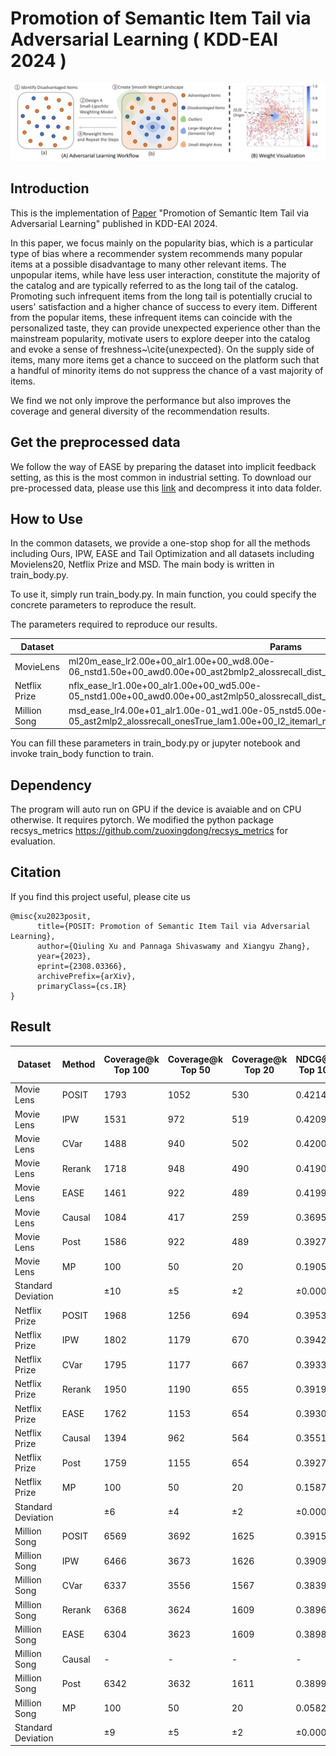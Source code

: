 # Promotion of Semantic Item Tail via Adversarial Learning ( KDD-EAI 2024 )

![Demonstration](banner.png)

## Introduction
This is the implementation of [Paper](https://arxiv.org/abs/2308.03366) "Promotion of Semantic Item Tail via Adversarial Learning" published in KDD-EAI 2024.

In this paper, we focus mainly on the popularity bias, which is a particular type of bias where a recommender system recommends many popular items at a possible disadvantage to many other relevant items. The unpopular items, while have less user interaction, constitute the majority of the catalog and are typically referred to as the long tail of the catalog.  Promoting such infrequent items from the long tail is potentially crucial to users' satisfaction and a higher chance of success to every item. Different from the popular items, these infrequent items can coincide with the personalized taste, they can provide unexpected experience other than the mainstream popularity, motivate  users to explore deeper into the catalog and evoke a sense of freshness~\cite{unexpected}. On the supply side of items, many more items get a chance to succeed on the platform such that a handful of minority items do not suppress the chance of a vast majority of items.

We find we not only improve the performance but also improves the coverage and general diversity of the recommendation results.


## Get the preprocessed data

We follow the way of EASE by preparing the dataset into implicit feedback setting, as this is the most common in industrial setting. To download our pre-processed data, please use this [link](https://qiulingxu-public.s3.us-east-2.amazonaws.com/common.zip) and decompress it into data folder.

## How to Use

In the common datasets, we provide a one-stop shop for all the methods including Ours, IPW, EASE and Tail Optimization and all datasets including Movielens20, Netflix Prize and MSD. The main body is written in train_body.py. 

To use it, simply run train_body.py. In main function, you could specify the concrete parameters to reproduce the result.

The parameters required to reproduce our results.

|Dataset|Params|
|-----|-----|
|MovieLens |	ml20m_ease_lr2.00e+00_alr1.00e+00_wd8.00e-06_nstd1.50e+00_awd0.00e+00_ast2bmlp2_alossrecall_dist_onesFalse_lam1.00e+00_l2_itemarl_metric |
|Netflix Prize |nflx_ease_lr1.00e+00_alr1.00e+00_wd5.00e-05_nstd1.00e+00_awd0.00e+00_ast2mlp50_alossrecall_dist_onesFalse_lam1.00e+00_l2_itemarl_metric |
|Million Song | msd_ease_lr4.00e+01_alr1.00e-01_wd1.00e-05_nstd5.00e-01_awd1.00e-05_ast2mlp2_alossrecall_onesTrue_lam1.00e+00_l2_itemarl_metric|


You can fill these parameters in train_body.py or jupyter notebook and invoke train_body function to train.

## Dependency

The program will auto run on GPU if the device is avaiable and on CPU otherwise.
It requires pytorch. We modified the python package recsys_metrics https://github.com/zuoxingdong/recsys_metrics for evaluation.

## Citation

If you find this project useful, please cite us

```
@misc{xu2023posit,
      title={POSIT: Promotion of Semantic Item Tail via Adversarial Learning}, 
      author={Qiuling Xu and Pannaga Shivaswamy and Xiangyu Zhang},
      year={2023},
      eprint={2308.03366},
      archivePrefix={arXiv},
      primaryClass={cs.IR}
}
```

## Result

| Dataset | Method | Coverage@k Top 100 | Coverage@k Top 50 | Coverage@k Top 20 | NDCG@K Top 100 | Recall@K Top 100 | Recall@K Top 50 | Recall@K Top 20 | Item Recall@k Top 100 | Item Recall@k Top 50 | Item Recall@k Top 20 |
|---------|--------|------------------|-----------------|-----------------|--------------|----------------|---------------|---------------|---------------------|--------------------|--------------------|
| Movie Lens | POSIT | 1793 | 1052 | 530 | 0.4214 | 0.6369 | 0.5244 | 0.3928 | 0.0465 | 0.0294 | 0.0146 |
| Movie Lens | IPW | 1531 | 972 | 519 | 0.4209 | 0.6364 | 0.5226 | 0.3926 | 0.0433 | 0.0270 | 0.0131 |
| Movie Lens | CVar | 1488 | 940 | 502 | 0.4200 | 0.6353 | 0.5210 | 0.3911 | 0.0426 | 0.0262 | 0.0127 |
| Movie Lens | Rerank | 1718 | 948 | 490 | 0.4190 | 0.6300 | 0.5199 | 0.3906 | 0.0419 | 0.0257 | 0.0123 |
| Movie Lens | EASE | 1461 | 922 | 489 | 0.4199 | 0.6356 | 0.5209 | 0.3906 | 0.0419 | 0.0257 | 0.0123 |
| Movie Lens | Causal | 1084 | 417 | 259 | 0.3695 | 0.5599 | 0.4560 | 0.3411 | 0.0143 | 0.0083 | 0.0041 |
| Movie Lens | Post | 1586 | 922 | 489 | 0.3927 | 0.5525 | 0.4448 | 0.4118 | 0.0419 | 0.0257 | 0.0123 |
| Movie Lens | MP | 100 | 50 | 20 | 0.1905 | 0.3300 | 0.2351 | 0.1617 | 0.0067 | 0.0035 | 0.0016 |
| Standard Deviation | | ±10 | ±5 | ±2 | ±0.0009 | ±0.0009 | ±0.0009 | ±0.0009 | ±0.0004 | ±0.0004 | ±0.0004 |
| Netflix Prize | POSIT | 1968 | 1256 | 694 | 0.3953 | 0.5565 | 0.4472 | 0.3633 | 0.0958 | 0.0631 | 0.0342 |
| Netflix Prize | IPW | 1802 | 1179 | 670 | 0.3942 | 0.5560 | 0.4464 | 0.3625 | 0.0833 | 0.0526 | 0.0269 |
| Netflix Prize | CVar | 1795 | 1177 | 667 | 0.3933 | 0.5537 | 0.4449 | 0.3617 | 0.0842 | 0.0532 | 0.0271 |
| Netflix Prize | Rerank | 1950 | 1190 | 655 | 0.3919 | 0.5478 | 0.4435 | 0.3612 | 0.0802 | 0.0502 | 0.0252 |
| Netflix Prize | EASE | 1762 | 1153 | 654 | 0.3930 | 0.5541 | 0.4448 | 0.3613 | 0.0804 | 0.0502 | 0.0252 |
| Netflix Prize | Causal | 1394 | 962 | 564 | 0.3551 | 0.5034 | 0.4024 | 0.3233 | 0.0251 | 0.0468 | 0.0249 |
| Netflix Prize | Post | 1759 | 1155 | 654 | 0.3927 | 0.5525 | 0.4448 | 0.3612 | 0.0777 | 0.0468 | 0.0249 |
| Netflix Prize | MP | 100 | 50 | 20 | 0.1587 | 0.2743 | 0.1749 | 0.1161 | 0.0083 | 0.0044 | 0.0019 |
| Standard Deviation | | ±6 | ±4 | ±2 | ±0.0009 | ±0.0009 | ±0.0009 | ±0.0009 | ±0.0004 | ±0.0004 | ±0.0004 |
| Million Song | POSIT | 6569 | 3692 | 1625 | 0.3915 | 0.5116 | 0.4290 | 0.3341 | 0.2479 | 0.2030 | 0.1433 |
| Million Song | IPW | 6466 | 3673 | 1626 | 0.3909 | 0.5099 | 0.4290 | 0.3340 | 0.2464 | 0.2018 | 0.1419 |
| Million Song | CVar | 6337 | 3556 | 1567 | 0.3839 | 0.5070 | 0.4240 | 0.3268 | 0.2401 | 0.1917 | 0.1314 |
| Million Song | Rerank | 6368 | 3624 | 1609 | 0.3896 | 0.5062 | 0.4278 | 0.3339 | 0.2444 | 0.2007 | 0.1412 |
| Million Song | EASE | 6304 | 3623 | 1609 | 0.3898 | 0.5084 | 0.4279 | 0.3339 | 0.2445 | 0.2007 | 0.1412 |
| Million Song | Causal | - | - | - | - | - | - | - | - | - | - |
| Million Song | Post | 6342 | 3632 | 1611 | 0.3899 | 0.5072 | 0.4279 | 0.3340 | 0.2453 | 0.2013 | 0.1416 |
| Million Song | MP | 100 | 50 | 20 | 0.0582 | 0.0986 | 0.0680 | 0.0427 | 0.0027 | 0.0018 | 0.0010 |
| Standard Deviation | | ±9 | ±5 | ±2 | ±0.0009 | ±0.0009 | ±0.0009 | ±0.0009 | ±0.0004 | ±0.0004 | ±0.0004 |